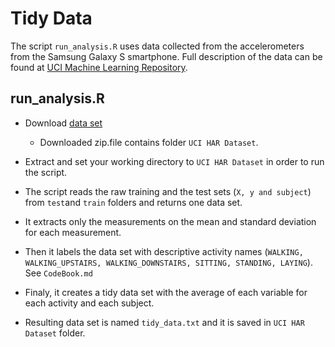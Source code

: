 Tidy Data
===================



The script `run_analysis.R` uses data collected from the accelerometers from the Samsung Galaxy S smartphone. 
Full description of the data can be found at [UCI Machine Learning Repository](http://archive.ics.uci.edu/ml/datasets/Human+Activity+Recognition+Using+Smartphones).

## run_analysis.R

* Download [data set](https://d396qusza40orc.cloudfront.net/getdata%2Fprojectfiles%2FUCI%20HAR%20Dataset.zip) 
	* Downloaded zip.file contains folder `UCI HAR Dataset`.
* Extract and set your working directory to `UCI HAR Dataset` in order to run the script.

* The script reads the raw training and the test sets (`X, y and subject`) from `test`and `train` folders and returns one data set.
* It extracts only the measurements on the mean and standard deviation for each measurement. 
* Then it labels the data set with descriptive activity names (`WALKING, WALKING_UPSTAIRS, WALKING_DOWNSTAIRS, SITTING, STANDING, LAYING`). See `CodeBook.md` 
* Finaly, it creates a tidy data set with the average of each variable for each activity and each subject. 
* Resulting data set is named `tidy_data.txt` and it is saved in `UCI HAR Dataset` folder.
